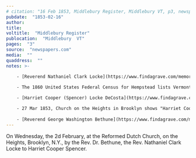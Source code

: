 ```yaml
---
# citation: "16 Feb 1853, Middlebury Register, Middlebury VT, p3, newspapers.com."
pubdate:  "1853-02-16"
author: 
title: 
voltitle:  "Middlebury Register"
publocation:  "Middlebury  VT"
pages:  "3"
source:  "newspapers.com"
media:  ""
quaddress:  ""
notes: >-

    - [Reverend Nathaniel Clark Locke](https://www.findagrave.com/memorial/210515180/nathaniel-c-locke) (1815 to 21 Jul 1862).
    
    - The 1860 United States Federal Census for Hempstead lists Vermont as Reverend Locke's birthplace (ancestry.com). The Reverend graduated from Middlebury College in Vermont in 1838. (College Student Lists. Worcester, Massachusetts: American Antiquarian Society, ancestry.com.)

    - [Harriet Cooper (Spencer) Locke DeCosta](https://www.findagrave.com/memorial/8113211/harriet-cuypers-decosta) (1826 to 06 Apr 1901). Originally interred at NY Marble Cemetery on 08 Apr 1901 and removed to Green-Wood Cemetery in Brooklyn Nov 1905, along with her two daughters.

    - 27 Mar 1853, Church on the Heights in Brooklyn shows "Harriet Cooper Spencer Locke...wife of Revd Nathan C. Locke" admitted and then "dismissed Sept 11, 1852 to Presbyterian Church, Hempstead LI." (U.S., Selected States Dutch Reformed Church Membership Records, 1701-1995, ancestry.com.)
    
    - [Reverend George Washington Bethune](https://www.findagrave.com/memorial/125945341/george-washington-bethune) (18 Mar 1805 to 28 Apr 1862). He came to Brooklyn in 1849 and remained approximately a decade.
---
```

On Wednesday, the 2d February, at the Reformed Dutch Church, on the Heights, Brooklyn, N.Y., by the Rev. Dr. Bethune, the Rev. Nathaniel Clark Locke to Harriet Cooper Spencer.

